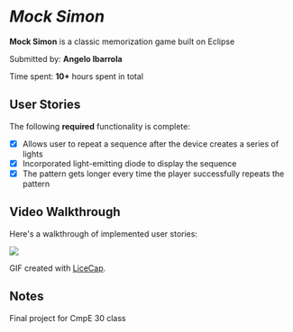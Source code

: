 # *Mock Simon*

**Mock Simon** is a classic memorization game built on Eclipse

Submitted by: **Angelo Ibarrola**

Time spent: **10+** hours spent in total

## User Stories

The following **required** functionality is complete:

* [X] Allows user to repeat a sequence after the device creates a series of lights 
* [X] Incorporated light-emitting diode to display the sequence 
* [X] The pattern gets longer every time the player successfully repeats the pattern

## Video Walkthrough 

Here's a walkthrough of implemented user stories:

<img src= 'https://recordit.co/OGdkW9EFrS' />

GIF created with [LiceCap](http://www.cockos.com/licecap/).

## Notes
Final project for CmpE 30 class 

